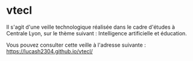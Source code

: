 # vtecl

Il s'agit d'une veille technologique réalisée dans le cadre d'études à Centrale Lyon, sur le thème suivant : Intelligence artificielle et éducation.

Vous pouvez consulter cette veille à l'adresse suivante : https://lucash2304.github.io/vtecl/